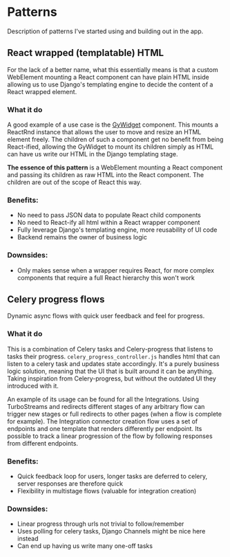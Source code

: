 # Patterns

Description of patterns I've started using and building out in the app.

## React wrapped (templatable) HTML

For the lack of a better name, what this essentially means is that a custom WebElement mounting a React component can have plain HTML inside allowing us to use Django's templating engine to decide the content of a React wrapped element.

### What it do

A good example of a use case is the [GyWidget](../templates/javascript/GyWidget.tsx) component. This mounts a ReactRnd instance that allows the user to move and resize an HTML element freely. The children of such a component get no benefit from being React-ified, allowing the GyWidget to mount its children simply as HTML can have us write our HTML in the Django templating stage.

**The essence of this pattern** is a WebElement mounting a React component and passing its children as raw HTML into the React component. The children are out of the scope of React this way.

### Benefits:

- No need to pass JSON data to populate React child components
- No need to React-ify all html within a React wrapper component
- Fully leverage Django's templating engine, more reusability of UI code
- Backend remains the owner of business logic

### Downsides:

- Only makes sense when a wrapper requires React, for more complex components that require a full React hierarchy this won't work

## Celery progress flows

Dynamic async flows with quick user feedback and feel for progress.

### What it do

This is a combination of Celery tasks and Celery-progress that listens to tasks their progress. `celery_progress_controller.js` handles html that can listen to a celery task and updates state accordingly. It's a purely business logic solution, meaning that the UI that is built around it can be anything. Taking inspiration from Celery-progress, but without the outdated UI they introduced with it.

An example of its usage can be found for all the Integrations. Using TurboStreams and redirects different stages of any arbitrary flow can trigger new stages or full redirects to other pages (when a flow is complete for example). The Integration connector creation flow uses a set of endpoints and one template that renders differently per endpoint. Its possible to track a linear progression of the flow by following responses from different endpoints.

### Benefits:

- Quick feedback loop for users, longer tasks are deferred to celery, server responses are therefore quick
- Flexibility in multistage flows (valuable for integration creation)

### Downsides:

- Linear progress through urls not trivial to follow/remember
- Uses polling for celery tasks, Django Channels might be nice here instead
- Can end up having us write many one-off tasks
